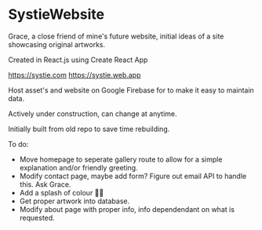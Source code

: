 # SystieWebsite

Grace, a close friend of mine's future website, initial ideas of a site showcasing original artworks.

Created in React.js using Create React App

https://systie.com https://systie.web.app

Host asset's and website on Google Firebase for to make it easy to maintain data.

Actively under construction, can change at anytime.

Initially built from old repo to save time rebuilding.

To do:

- Move homepage to seperate gallery route to allow for a simple explanation and/or friendly greeting.
- Modify contact page, maybe add form? Figure out email API to handle this. Ask Grace.
- Add a splash of colour 🤷‍♂️
- Get proper artwork into database.
- Modify about page with proper info, info dependendant on what is requested.
